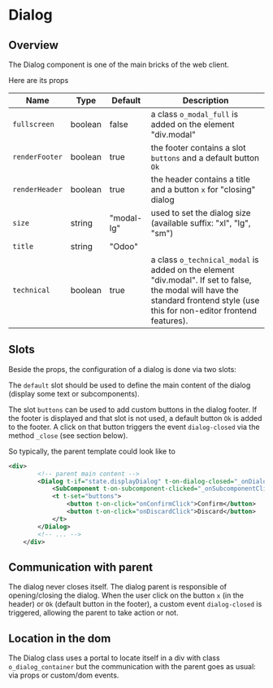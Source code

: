 # Dialog

## Overview

The Dialog component is one of the main bricks of the web client.

Here are its props

| Name           | Type    | Default    | Description                                                                                                                                                                    |
| -------------- | ------- | ---------- | ------------------------------------------------------------------------------------------------------------------------------------------------------------------------------ |
| `fullscreen`   | boolean | false      | a class `o_modal_full` is added on the element "div.modal"                                                                                                                     |
| `renderFooter` | boolean | true       | the footer contains a slot `buttons` and a default button `Ok`                                                                                                                 |
| `renderHeader` | boolean | true       | the header contains a title and a button `x` for "closing" dialog                                                                                                              |
| `size`         | string  | "modal-lg" | used to set the dialog size (available suffix: "xl", "lg", "sm")                                                                                                               |
| `title`        | string  | "Odoo"     |                                                                                                                                                                                |
| `technical`    | boolean | true       | a class `o_technical_modal` is added on the element "div.modal". If set to false, the modal will have the standard frontend style (use this for non-editor frontend features). |

## Slots

Beside the props, the configuration of a dialog is done via two slots:

The `default` slot should be used to define the main content of the dialog (display some text or subcomponents).

The slot `buttons` can be used to add custom buttons in the dialog footer.
If the footer is displayed and that slot is not used, a default button `Ok` is added to the footer.
A click on that button triggers the event `dialog-closed` via the method `_close` (see section below).

So typically, the parent template could look like to

```xml
<div>
        <!-- parent main content -->
        <Dialog t-if="state.displayDialog" t-on-dialog-closed="_onDialogClosed">
            <SubComponent t-on-subcomponent-clicked="_onSubcomponentClicked" />
            <t t-set="buttons">
                <button t-on-click="onConfirmClick">Confirm</button>
                <button t-on-click="onDiscardClick">Discard</button>
            </t>
        </Dialog>
        <!-- ... -->
    </div>
```

## Communication with parent

The dialog never closes itself. The dialog parent is responsible of opening/closing the dialog.
When the user click on the button `x` (in the header) or `Ok` (default button in the footer),
a custom event `dialog-closed` is triggered, allowing the parent to take action or not.

## Location in the dom

The Dialog class uses a portal to locate itself in a div with class `o_dialog_container` but the
communication with the parent goes as usual: via props or custom/dom events.
